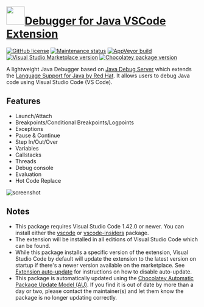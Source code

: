 # [<img src="https://cdn.jsdelivr.net/gh/dgalbraith/chocolatey-packages@003fee8d66c6e11583d5d142c9670f419e859d15/icons/vscode-java-debug.png" width="48" height="48" />Debugger for Java VSCode Extension](<https://chocolatey.org/packages/vscode-java-debug>)

[![GitHub license](https://img.shields.io/github/license/microsoft/vscode-java-debug)](https://raw.githubusercontent.com/microsoft/vscode-java-debug/master/LICENSE.txt)
[![Maintenance status](https://img.shields.io/badge/maintained%3F-yes-green.svg)](https://gitHub.com/dgalbraith/chocolatey-packages/graphs/commit-activity)
[![AppVeyor build](https://img.shields.io/appveyor/ci/dgalbraith/chocolatey-packages)](https://ci.appveyor.com/project/dgalbraith/chocolatey-packages)
[![Visual Studio Marketplace version](https://img.shields.io/visual-studio-marketplace/v/vscjava.vscode-java-debug?label=Marketplace)](https://marketplace.visualstudio.com/items?itemName=vscjava.vscode-java-debug)
[![Chocolatey package version](https://img.shields.io/chocolatey/v/vscode-java-debug?label=Chocolatey)](<https://chocolatey.org/packages/vscode-java-debug>)

A lightweight Java Debugger based on [Java Debug Server](https://github.com/Microsoft/java-debug) which extends the [Language Support for Java by Red Hat](https://marketplace.visualstudio.com/items?itemName=redhat.java). It allows users to debug Java code using Visual Studio Code (VS Code).

## Features

* Launch/Attach
* Breakpoints/Conditional Breakpoints/Logpoints
* Exceptions
* Pause & Continue
* Step In/Out/Over
* Variables
* Callstacks
* Threads
* Debug console
* Evaluation
* Hot Code Replace

![screenshot](https://cdn.jsdelivr.net/gh/dgalbraith/chocolatey-packages@003fee8d66c6e11583d5d142c9670f419e859d15/automatic/vscode-java-debug/screenshot.png)

## Notes

* This package requires Visual Studio Code 1.42.0 or newer.
  You can install either the [vscode](https://chocolatey.org/packages/vscode) or [vscode-insiders](https://chocolatey.org/packages/vscode-insiders) package.
* The extension will be installed in all editions of Visual Studio Code which can be found.
* While this package installs a specific version of the extension, Visual Studio Code by default will update the extension to the latest version on startup if there's a newer version available on the marketplace.
  See [Extension auto-update](https://code.visualstudio.com/docs/editor/extension-gallery#_extension-autoupdate) for instructions on how to disable auto-update.
* This package is automatically updated using the [Chocolatey Automatic Package Update Model (AU)](https://github.com/majkinetor/au/blob/master/README.md).
  If you find it is out of date by more than a day or two, please contact the maintainer(s) and let them know the package is no longer updating correctly.
